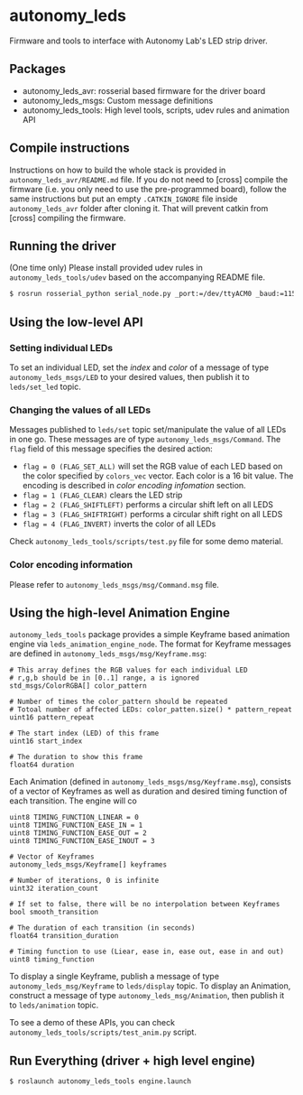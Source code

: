 # autonomy_leds

Firmware and tools to interface with Autonomy Lab's LED strip driver.

## Packages

- autonomy_leds_avr: rosserial based firmware for the driver board
- autonomy_leds_msgs: Custom message definitions
- autonomy_leds_tools: High level tools, scripts, udev rules and animation API

## Compile instructions

Instructions on how to build the whole stack is provided in `autonomy_leds_avr/README.md` file. If you do not need to [cross] compile the firmware (i.e. you only need to use the pre-programmed board), follow the same instructions but put an empty `.CATKIN_IGNORE` file inside `autonomy_leds_avr` folder after cloning it. That will prevent catkin from [cross] compiling the firmware.

## Running the driver

(One time only) Please install provided udev rules in `autonomy_leds_tools/udev` based on the accompanying README file.

```bash
$ rosrun rosserial_python serial_node.py _port:=/dev/ttyACM0 _baud:=115200
```

## Using the low-level API

### Setting individual LEDs

To set an individual LED, set the _index_ and _color_ of a message of type `autonomy_leds_msgs/LED` to your desired values, then publish it to `leds/set_led` topic.

### Changing the values of all LEDs

Messages published to `leds/set` topic set/manipulate the value of all LEDs in one go. These messages are of type `autonomy_leds_msgs/Command`. The `flag` field of this message specifies the desired action:

- `flag = 0 (FLAG_SET_ALL)` will set the RGB value of each LED based on the color specified by `colors_vec` vector. Each color is a 16 bit value. The encoding is described in _color encoding infomation_ section.
- `flag = 1 (FLAG_CLEAR)` clears the LED strip
- `flag = 2 (FLAG_SHIFTLEFT)` performs a circular shift left on all LEDS
- `flag = 3 (FLAG_SHIFTRIGHT)` performs a circular shift right on all LEDS
- `flag = 4 (FLAG_INVERT)` inverts the color of all LEDs

Check `autonomy_leds_tools/scripts/test.py` file for some demo material.

### Color encoding information

Please refer to `autonomy_leds_msgs/msg/Command.msg` file.

## Using the high-level Animation Engine

`autonomy_leds_tools` package provides a simple Keyframe based animation engine via `leds_animation_engine_node`. The format for Keyframe messages are defined in `autonomy_leds_msgs/msg/Keyframe.msg`:

```
# This array defines the RGB values for each individual LED
# r,g,b should be in [0..1] range, a is ignored
std_msgs/ColorRGBA[] color_pattern

# Number of times the color_pattern should be repeated
# Totoal number of affected LEDs: color_patten.size() * pattern_repeat
uint16 pattern_repeat

# The start index (LED) of this frame
uint16 start_index

# The duration to show this frame
float64 duration
```

Each Animation (defined in `autonomy_leds_msgs/msg/Keyframe.msg`), consists of a vector of Keyframes as well as duration and desired timing function of each transition. The engine will co

```
uint8 TIMING_FUNCTION_LINEAR = 0
uint8 TIMING_FUNCTION_EASE_IN = 1
uint8 TIMING_FUNCTION_EASE_OUT = 2
uint8 TIMING_FUNCTION_EASE_INOUT = 3

# Vector of Keyframes
autonomy_leds_msgs/Keyframe[] keyframes

# Number of iterations, 0 is infinite
uint32 iteration_count

# If set to false, there will be no interpolation between Keyframes 
bool smooth_transition

# The duration of each transition (in seconds)
float64 transition_duration

# Timing function to use (Liear, ease in, ease out, ease in and out)
uint8 timing_function
```

To display a single Keyframe, publish a message of type `autonomy_leds_msg/Keyframe` to `leds/display` topic. To display an Animation, construct a message of type `autonomy_leds_msg/Animation`, then publish it to `leds/animation` topic.

To see a demo of these APIs, you can check `autonomy_leds_tools/scripts/test_anim.py` script.

## Run Everything (driver + high level engine)

```bash
$ roslaunch autonomy_leds_tools engine.launch
```